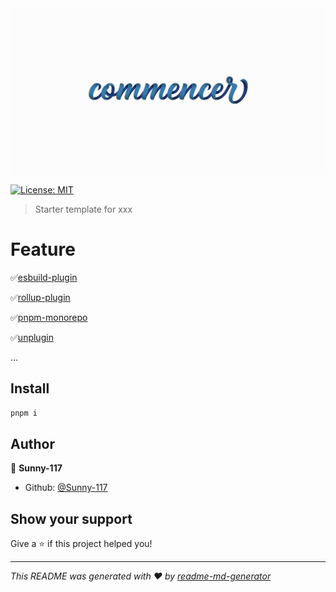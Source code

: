 <img src="./assets/logo.png"/>
<p>
  <a href="#" target="_blank">
    <img alt="License: MIT" src="https://img.shields.io/badge/License-MIT-yellow.svg" />
  </a>
</p>

> Starter template for xxx

# Feature

✅[esbuild-plugin](./packages/esbuild-plugins-starter/README.md)

✅[rollup-plugin](./packages/rollup-plugins-starter/README-zh.md)

✅[pnpm-monorepo](./packages/monorepo-starter/README.md)

✅[unplugin](./packages/unplugin-starter/README.md)

...

## Install

```sh
pnpm i
```

## Author

👤 **Sunny-117**

- Github: [@Sunny-117](https://github.com/Sunny-117)

## Show your support

Give a ⭐️ if this project helped you!

---

_This README was generated with ❤️ by [readme-md-generator](https://github.com/kefranabg/readme-md-generator)_

